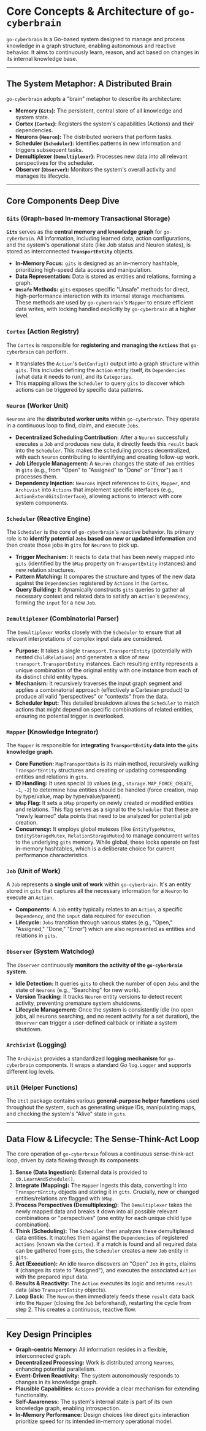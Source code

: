 # Core Concepts & Architecture of `go-cyberbrain`

`go-cyberbrain` is a Go-based system designed to manage and process knowledge in a graph structure, enabling autonomous and reactive behavior. It aims to continuously learn, reason, and act based on changes in its internal knowledge base.

---

## The System Metaphor: A Distributed Brain

`go-cyberbrain` adopts a "brain" metaphor to describe its architecture:

* **Memory (`Gits`):** The persistent, central store of all knowledge and system state.
* **Cortex (`Cortex`):** Registers the system's capabilities (Actions) and their dependencies.
* **Neurons (`Neuron`):** The distributed workers that perform tasks.
* **Scheduler (`Scheduler`):** Identifies patterns in new information and triggers subsequent tasks.
* **Demultiplexer (`Demultiplexer`):** Processes new data into all relevant perspectives for the scheduler.
* **Observer (`Observer`):** Monitors the system's overall activity and manages its lifecycle.

---

## Core Components Deep Dive

### `Gits` (Graph-based In-memory Transactional Storage)

**`Gits`** serves as the **central memory and knowledge graph** for `go-cyberbrain`. All information, including learned data, action configurations, and the system's operational state (like Job status and Neuron states), is stored as interconnected **`TransportEntity`** objects.

* **In-Memory Focus:** `gits` is designed as an in-memory hashtable, prioritizing high-speed data access and manipulation.
* **Data Representation:** Data is stored as entities and relations, forming a graph.
* **`Unsafe` Methods:** `gits` exposes specific "Unsafe" methods for direct, high-performance interaction with its internal storage mechanisms. These methods are used by `go-cyberbrain`'s `Mapper` to ensure efficient data writes, with locking handled explicitly by `go-cyberbrain` at a higher level.

### `Cortex` (Action Registry)

The `Cortex` is responsible for **registering and managing the `Actions`** that `go-cyberbrain` can perform.

* It translates the `Action`'s `GetConfig()` output into a graph structure within `gits`. This includes defining the `Action` entity itself, its `Dependencies` (what data it needs to run), and its `Categories`.
* This mapping allows the `Scheduler` to query `gits` to discover which actions can be triggered by specific data patterns.

### `Neuron` (Worker Unit)

`Neurons` are the **distributed worker units** within `go-cyberbrain`. They operate in a continuous loop to find, claim, and execute `Jobs`.

* **Decentralized Scheduling Contribution:** After a `Neuron` successfully executes a `Job` and produces new data, it directly feeds this `result` back into the `Scheduler`. This makes the scheduling process decentralized, with each `Neuron` contributing to identifying and creating follow-up work.
* **Job Lifecycle Management:** A `Neuron` changes the state of `Job` entities in `gits` (e.g., from "Open" to "Assigned" to "Done" or "Error") as it processes them.
* **Dependency Injection:** `Neurons` inject references to `Gits`, `Mapper`, and `Archivist` into `Actions` that implement specific interfaces (e.g., `ActionExtendGitsInterface`), allowing actions to interact with core system components.

### `Scheduler` (Reactive Engine)

The `Scheduler` is the core of `go-cyberbrain`'s reactive behavior. Its primary role is to **identify potential `Jobs` based on new or updated information** and then create those jobs in `gits` for `Neurons` to pick up.

* **Trigger Mechanism:** It reacts to data that has been newly mapped into `gits` (identified by the `bMap` property on `TransportEntity` instances) and new relation structures.
* **Pattern Matching:** It compares the structure and types of the new data against the `Dependencies` registered by `Actions` in the `Cortex`.
* **Query Building:** It dynamically constructs `gits` queries to gather all necessary context and related data to satisfy an `Action`'s `Dependency`, forming the `input` for a new `Job`.

### `Demultiplexer` (Combinatorial Parser)

The `Demultiplexer` works closely with the `Scheduler` to ensure that all relevant interpretations of complex input data are considered.

* **Purpose:** It takes a single `transport.TransportEntity` (potentially with nested `ChildRelations`) and generates a slice of new `transport.TransportEntity` instances. Each resulting entity represents a unique combination of the original entity with one instance from each of its distinct child entity types.
* **Mechanism:** It recursively traverses the input graph segment and applies a combinatorial approach (effectively a Cartesian product) to produce all valid "perspectives" or "contexts" from the data.
* **Scheduler Input:** This detailed breakdown allows the `Scheduler` to match actions that might depend on specific combinations of related entities, ensuring no potential trigger is overlooked.

### `Mapper` (Knowledge Integrator)

The `Mapper` is responsible for **integrating `TransportEntity` data into the `gits` knowledge graph**.

* **Core Function:** `MapTransportData` is its main method, recursively walking `TransportEntity` structures and creating or updating corresponding entities and relations in `gits`.
* **ID Handling:** It uses special `ID` values (e.g., `storage.MAP_FORCE_CREATE`, `-1`, `-2`) to determine how entities should be handled (force creation, map by type/value, map by type/value/parent).
* **`bMap` Flag:** It sets a `bMap` property on newly created or modified entities and relations. This flag serves as a signal to the `Scheduler` that these are "newly learned" data points that need to be analyzed for potential job creation.
* **Concurrency:** It employs global mutexes (like `EntityTypeMutex`, `EntityStorageMutex`, `RelationStorageMutex`) to manage concurrent writes to the underlying `gits` memory. While global, these locks operate on fast in-memory hashtables, which is a deliberate choice for current performance characteristics.

### `Job` (Unit of Work)

A `Job` represents a **single unit of work** within `go-cyberbrain`. It's an entity stored in `gits` that captures all the necessary information for a `Neuron` to execute an `Action`.

* **Components:** A `Job` entity typically relates to an `Action`, a specific `Dependency`, and the `input` data required for execution.
* **Lifecycle:** `Jobs` transition through various states (e.g., "Open," "Assigned," "Done," "Error") which are also represented as entities and relations in `gits`.

### `Observer` (System Watchdog)

The `Observer` continuously **monitors the activity of the `go-cyberbrain` system**.

* **Idle Detection:** It queries `gits` to check the number of open `Jobs` and the state of `Neurons` (e.g., "Searching" for new work).
* **Version Tracking:** It tracks `Neuron` entity versions to detect recent activity, preventing premature system shutdowns.
* **Lifecycle Management:** Once the system is consistently idle (no open jobs, all neurons searching, and no recent activity for a set duration), the `Observer` can trigger a user-defined callback or initiate a system shutdown.

### `Archivist` (Logging)

The `Archivist` provides a standardized **logging mechanism** for `go-cyberbrain` components. It wraps a standard Go `log.Logger` and supports different log levels.

### `Util` (Helper Functions)

The `Util` package contains various **general-purpose helper functions** used throughout the system, such as generating unique IDs, manipulating maps, and checking the system's "Alive" state in `gits`.

---

## Data Flow & Lifecycle: The Sense-Think-Act Loop

The core operation of `go-cyberbrain` follows a continuous sense-think-act loop, driven by data flowing through its components:

1.  **Sense (Data Ingestion):** External data is provided to `cb.LearnAndSchedule()`.
2.  **Integrate (Mapping):** The `Mapper` ingests this data, converting it into `TransportEntity` objects and storing it in `gits`. Crucially, new or changed entities/relations are flagged with `bMap`.
3.  **Process Perspectives (Demultiplexing):** The `Demultiplexer` takes the newly mapped data and breaks it down into all possible relevant combinations or "perspectives" (one entity for each unique child type combination).
4.  **Think (Scheduling):** The `Scheduler` then analyzes these demultiplexed data entities. It matches them against the `Dependencies` of registered `Actions` (known via the `Cortex`). If a match is found and all required data can be gathered from `gits`, the `Scheduler` creates a new `Job` entity in `gits`.
5.  **Act (Execution):** An idle `Neuron` discovers an "Open" `Job` in `gits`, claims it (changes its state to "Assigned"), and executes the associated `Action` with the prepared input data.
6.  **Results & Reactivity:** The `Action` executes its logic and returns `result` data (also `TransportEntity` objects).
7.  **Loop Back:** The `Neuron` then immediately feeds these `result` data back into the `Mapper` (closing the `Job` beforehand), restarting the cycle from step 2. This creates a continuous, reactive flow.

---

## Key Design Principles

* **Graph-centric Memory:** All information resides in a flexible, interconnected graph.
* **Decentralized Processing:** Work is distributed among `Neurons`, enhancing potential parallelism.
* **Event-Driven Reactivity:** The system autonomously responds to changes in its knowledge graph.
* **Plausible Capabilities:** `Actions` provide a clear mechanism for extending functionality.
* **Self-Awareness:** The system's internal state is part of its own knowledge graph, enabling introspection.
* **In-Memory Performance:** Design choices like direct `gits` interaction prioritize speed for its intended in-memory operational model.
